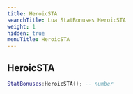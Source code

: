 ```yaml
---
title: HeroicSTA
searchTitle: Lua StatBonuses HeroicSTA
weight: 1
hidden: true
menuTitle: HeroicSTA
---
```

## HeroicSTA
```lua
StatBonuses:HeroicSTA(); -- number
```